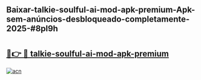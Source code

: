 ## Baixar-talkie-soulful-ai-mod-apk-premium-Apk-sem-anúncios-desbloqueado-completamente-2025-#8pl9h

# <h2><a href="https://ainizakaria.my?title=talkie-soulful-ai-mod-apk-premium&ref=20M">🔗👉 🔴 talkie-soulful-ai-mod-apk-premium</a></h2>

[![acn](https://github.com/user-attachments/assets/0f9c940e-d8b0-45ae-aac7-cd30a18b3e1c)](https://ainizakaria.my?title=talkie-soulful-ai-mod-apk-premium&ref=20M)

